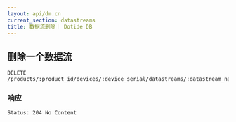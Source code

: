 ```yaml
---
layout: api/dm.cn
current_section: datastreams
title: 数据流删除｜ Dotide DB
---
```


## 删除一个数据流

    DELETE /products/:product_id/devices/:device_serial/datastreams/:datastream_name

### 响应

    Status: 204 No Content
